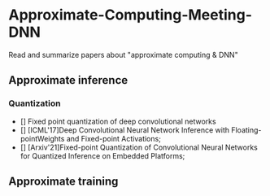 # Approximate-Computing-Meeting-DNN
Read and summarize papers about "approximate computing &amp; DNN"

## Approximate inference
### Quantization
- [] Fixed point quantization of deep convolutional networks
- [] [ICML'17]Deep Convolutional Neural Network Inference with Floating-pointWeights and Fixed-point Activations;
- [] [Arxiv'21]Fixed-point Quantization of Convolutional Neural Networks for Quantized Inference on Embedded Platforms;

## Approximate training
